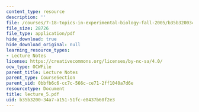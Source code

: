 ```yaml
---
content_type: resource
description: ''
file: /courses/7-18-topics-in-experimental-biology-fall-2005/b35b320034a7a15151fce8437b60f2e3_lecture_5.pdf
file_size: 28726
file_type: application/pdf
hide_download: true
hide_download_original: null
learning_resource_types:
- Lecture Notes
license: https://creativecommons.org/licenses/by-nc-sa/4.0/
ocw_type: OCWFile
parent_title: Lecture Notes
parent_type: CourseSection
parent_uid: 0bbfb6c6-cc7c-566c-ce71-2ff1040a7d6e
resourcetype: Document
title: lecture_5.pdf
uid: b35b3200-34a7-a151-51fc-e8437b60f2e3
---
```

